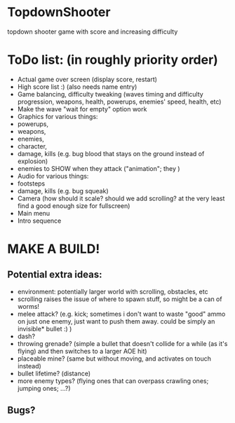 # TopdownShooter
 topdown shooter game with score and increasing difficulty


# ToDo list: (in roughly priority order)
- Actual game over screen (display score, restart)
- High score list :) (also needs name entry)
- Game balancing, difficulty tweaking (waves timing and difficulty progression, weapons, health, powerups, enemies' speed, health, etc)
- Make the wave "wait for empty" option work
- Graphics for various things:
-  powerups,
-  weapons,
-  enemies,
-  character,
-  damage, kills (e.g. bug blood that stays on the ground instead of explosion) 
-  enemies to SHOW when they attack ("animation"; they )
- Audio for various things:
-  footsteps
-  damage, kills (e.g. bug squeak)
- Camera (how should it scale? should we add scrolling? at the very least find a good enough size for fullscreen)
- Main menu
- Intro sequence

# MAKE A BUILD!

## Potential extra ideas:
- environment: potentially larger world with scrolling, obstacles, etc
-   scrolling raises the issue of where to spawn stuff, so might be a can of worms!
- melee attack? (e.g. kick; sometimes i don't want to waste "good" ammo on just one enemy, just want to push them away. could be simply an invisible* bullet :) )
- dash?
- throwing grenade? (simple a bullet that doesn't collide for a while (as it's flying) and then switches to a larger AOE hit)
- placeable mine? (same but without moving, and activates on touch instead)
- bullet lifetime? (distance)
- more enemy types? (flying ones that can overpass crawling ones; jumping ones; ...?)

## Bugs?
